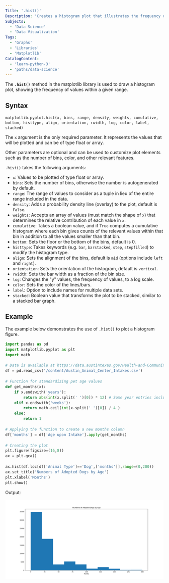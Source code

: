```yaml
---
Title: '.hist()'
Description: 'Creates a histogram plot that illustrates the frequency of values within a given range.'
Subjects:
  - 'Data Science'
  - 'Data Visualization'
Tags:
  - 'Graphs'
  - 'Libraries'
  - 'Matplotlib'
CatalogContent:
  - 'learn-python-3'
  - 'paths/data-science'
---
```


The **`.hist()`** method in the matplotlib library is used to draw a histogram plot, showing the frequency of values within a given range.

## Syntax

```pseudo
matplotlib.pyplot.hist(x, bins, range, density, weights, cumulative, bottom, histtype, align, orientation, rwidth, log, color, label, stacked)
```

The `x` argument is the only required parameter. It represents the values that will be plotted and can be of type float or array.

Other parameters are optional and can be used to customize plot elements such as the number of bins, color, and other relevant features.

`.hist()` takes the following arguments:

- `x`: Values to be plotted of type float or array.
- `bins`: Sets the number of bins, otherwise the number is autogenerated by default.
- `range`: The range of values to consider as a tuple in lieu of the entire range included in the data.
- `density`: Adds a probability density line (overlay) to the plot, default is `False`.
- `weights`: Accepts an array of values (must match the shape of `x`) that determines the relative contribution of each value in `x`.
- `cumulative`: Takes a boolean value, and if `True` computes a cumulative histogram where each bin gives counts of the relevant values within that bin in addition to all the values smaller than that bin.
- `bottom`: Sets the floor or the bottom of the bins, default is 0.
- `histtype`: Takes keywords (e.g. `bar`, `barstacked`, `step`, `stepfilled`) to modify the histogram type.
- `align`: Sets the alignment of the bins, default is `mid` (options include `left` and `right`).
- `orientation`: Sets the orientation of the histogram, default is `vertical`.
- `rwidth`: Sets the bar width as a fraction of the bin size.
- `log`: Changes the "y" values, the frequency of values, to a log scale.
- `color`: Sets the color of the lines/bars.
- `label`: Option to include names for multiple data sets.
- `stacked`: Boolean value that transforms the plot to be stacked, similar to a stacked bar graph.

## Example

The example below demonstrates the use of `.hist()` to plot a histogram figure.

```py
import pandas as pd
import matplotlib.pyplot as plt
import math

# Data is available at https://data.austintexas.gov/Health-and-Community-Services/Austin-Animal-Center-Intakes/wter-evkm
df = pd.read_csv('/content/Austin_Animal_Center_Intakes.csv')

# Function for standardizing pet age values
def get_months(x):
    if x.endswith('years'):
        return abs(int(x.split(' ')[0]) * 12) # Some year entries included negative values
    elif x.endswith('weeks'):
        return math.ceil(int(x.split(' ')[0]) / 4 )
    else:
        return 1

# Applying the function to create a new months column
df['months'] = df['Age upon Intake'].apply(get_months)

# Creating the plot
plt.figure(figsize=(16,8))
ax = plt.gca()

ax.hist(df.loc[df['Animal Type']=='Dog',['months']],range=(0,200))
ax.set_title('Numbers of Adopted Dogs by Age')
plt.xlabel('Months')
plt.show()
```

Output:

![Output of matplotlib.pyplot.hist() function example](/media/matplotlib-hist-dogs-fig.png)
